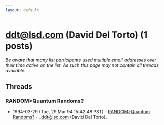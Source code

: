 ```yaml
---
layout: default
---
```


# ddt@lsd.com (David Del Torto) (1 posts)

_Be aware that many list participants used multiple email addresses over their time active on the list. As such this page may not contain all threads available._

## Threads

### RANDOM>Quantum Randoms?
+ 1994-03-29 (Tue, 29 Mar 94 15:42:48 PST) - [RANDOM>Quantum Randoms?](/archive/1994/03/6f903df60cb9f72b265ae06acd185374409ab440f0477e025f262d11d831fbfc) - _ddt@lsd.com (David Del Torto)_

